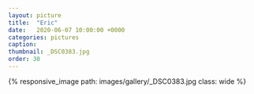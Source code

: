 ```yaml
---
layout: picture
title:  "Eric"
date:   2020-06-07 10:00:00 +0000
categories: pictures
caption: 
thumbnail: _DSC0383.jpg
order: 30
---
```

{% responsive_image path: images/gallery/_DSC0383.jpg class: wide %}
